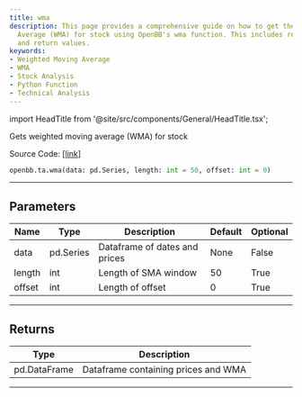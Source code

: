 ```yaml
---
title: wma
description: This page provides a comprehensive guide on how to get the Weighted Moving
  Average (WMA) for stock using OpenBB's wma function. This includes relevant parameters
  and return values.
keywords:
- Weighted Moving Average
- WMA
- Stock Analysis
- Python Function
- Technical Analysis
---
```


import HeadTitle from '@site/src/components/General/HeadTitle.tsx';

<HeadTitle title="ta.wma - Reference | OpenBB SDK Docs" />

Gets weighted moving average (WMA) for stock

Source Code: [[link](https://github.com/OpenBB-finance/OpenBBTerminal/tree/main/openbb_terminal/common/technical_analysis/overlap_model.py#L67)]

```python wordwrap
openbb.ta.wma(data: pd.Series, length: int = 50, offset: int = 0)
```

---

## Parameters

| Name | Type | Description | Default | Optional |
| ---- | ---- | ----------- | ------- | -------- |
| data | pd.Series | Dataframe of dates and prices | None | False |
| length | int | Length of SMA window | 50 | True |
| offset | int | Length of offset | 0 | True |


---

## Returns

| Type | Description |
| ---- | ----------- |
| pd.DataFrame | Dataframe containing prices and WMA |
---

